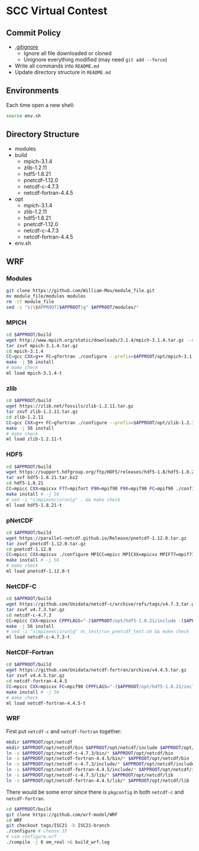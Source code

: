 # SCC Virtual Contest

## Commit Policy

- [.gitignore](https://github.com/nevikw39/scc_virtual/blob/master/.gitignore)
    - Ignore all file downloaded or cloned
    - Unignore everything modified (may need `git add --force`)
- Write all commands into `README.md`
- Update directory structure in `README.md`

## Environments

Each time open a new shell:
```bash
source env.sh
```

## Directory Structure

- modules
- build
  - mpich-3.1.4
  - zlib-1.2.11
  - hdf5-1.8.21
  - pnetcdf-1.12.0
  - netcdf-c-4.7.3
  - netcdf-fortran-4.4.5
- opt
  - mpich-3.1.4
  - zlib-1.2.11
  - hdf5-1.8.21
  - pnetcdf-1.12.0
  - netcdf-c-4.7.3
  - netcdf-fortran-4.4.5
- env.sh

## WRF

### Modules

```bash
git clone https://github.com/William-Mou/module_file.git
mv module_file/modules modules
rm -rf module_file
sed -i "s|\$APPROOT|$APPROOT|g" $APPROOT/modules/*
```

### MPICH

```bash
cd $APPROOT/build
wget http://www.mpich.org/static/downloads/3.1.4/mpich-3.1.4.tar.gz --no-check-certificate
tar zxvf mpich-3.1.4.tar.gz
cd mpich-3.1.4
CC=gcc CXX=g++ FC=gfortran ./configure --prefix=$APPROOT/opt/mpich-3.1.4 --with-pm=none --with-pmi=slurm
make -j 56 install
# make check
ml load mpich-3.1.4-t
```

### zlib

```bash
cd $APPROOT/build
wget https://zlib.net/fossils/zlib-1.2.11.tar.gz
tar zxvf zlib-1.2.11.tar.gz
cd zlib-1.2.11
CC=gcc CXX=g++ FC=gfortran ./configure --prefix=$APPROOT/opt/zlib-1.2.11
make -j 56 install
# make check
ml load zlib-1.2.11-t
```

### HDF5

```bash
cd $APPROOT/build
wget https://support.hdfgroup.org/ftp/HDF5/releases/hdf5-1.8/hdf5-1.8.21/src/hdf5-1.8.21.tar.bz2
tar xvf hdf5-1.8.21.tar.bz2
cd hdf5-1.8.21
CC=mpicc CXX=mpicxx F77=mpifort F90=mpif90 F9X=mpif90 FC=mpif90 ./configure --enable-parallel --enable-fortran --enable-hl --prefix=$APPROOT/opt/hdf5-1.8.21 --disable-shared --with-zlib=$APPROOT/opt/zlib-1.2.11
make install # -j 56
# sed -i "s|mpiexec|srun|g" . && make check
ml load hdf5-1.8.21-t
```

### pNetCDF

```bash
cd $APPROOT/build
wget https://parallel-netcdf.github.io/Release/pnetcdf-1.12.0.tar.gz
tar zxvf pnetcdf-1.12.0.tar.gz
cd pnetcdf-1.12.0
CC=mpicc CXX=mpicxx ./configure MPICC=mpicc MPICXX=mpicxx MPIF77=mpif77 MPIF90=mpif90 --prefix=$APPROOT/opt/pnetcdf-1.12.0
make install # -j 56
# make check
ml load pnetcdf-1.12.0-t
```

### NetCDF-C

```bash
cd $APPROOT/build
wget https://github.com/Unidata/netcdf-c/archive/refs/tags/v4.7.3.tar.gz
tar zxvf v4.7.3.tar.gz
cd netcdf-c-4.7.3
CC=mpicc CXX=mpicxx CPPFLAGS="-I$APPROOT/opt/hdf5-1.8.21/include -I$APPROOT/opt/pnetcdf-1.12.0/include" LDFLAGS="-L$APPROOT/opt/hdf5-1.8.21/lib -L$APPROOT/opt/pnetcdf-1.12.0/lib" LIBS="-ldl -lm -lz -lhdf5 -lhdf5_hl -lhdf5_fortran -lhdf5hl_fortran -lpnetcdf" ./configure --enable-pnetcdf --enable-netcdf4 --disable-dap --disable-shared --prefix=$APPROOT/opt/netcdf-c-4.7.3 
make -j 56 install
# sed -i "s|mpiexec|srun|g" nc_test/run_pnetcdf_test.sh && make check
ml load netcdf-c-4.7.3-t
```

### NetCDF-Fortran

```bash
cd $APPROOT/build
wget https://github.com/Unidata/netcdf-fortran/archive/v4.4.5.tar.gz
tar zxvf v4.4.5.tar.gz
cd netcdf-fortran-4.4.5
CC=mpicc CXX=mpicxx FC=mpif90 CPPFLAGS="-I$APPROOT/opt/hdf5-1.8.21/include -I$APPROOT/opt/pnetcdf-1.12.0/include -I$APPROOT/opt/netcdf-c-4.7.3/include" LDFLAGS="-L$APPROOT/opt/hdf5-1.8.21/lib -L$APPROOT/opt/pnetcdf-1.12.0/lib -L$APPROOT/opt/netcdf-c-4.7.3/lib" LIBS="-ldl -lm -lz -lhdf5 -lhdf5_hl -lhdf5_fortran -lhdf5hl_fortran -lpnetcdf -lnetcdf" ./configure --disable-shared --prefix=$APPROOT/opt/netcdf-fortran-4.4.5
make install # -j 56
# make check
ml load netcdf-fortran-4.4.5-t
```

### WRF

First put `netcdf-c` and `netcdf-fortran` together:
```bash
mkdir $APPROOT/opt/netcdf
mkdir $APPROOT/opt/netcdf/bin $APPROOT/opt/netcdf/include $APPROOT/opt/netcdf/lib
ln -s $APPROOT/opt/netcdf-c-4.7.3/bin/* $APPROOT/opt/netcdf/bin
ln -s $APPROOT/opt/netcdf-fortran-4.4.5/bin/* $APPROOT/opt/netcdf/bin
ln -s $APPROOT/opt/netcdf-c-4.7.3/include/* $APPROOT/opt/netcdf/include
ln -s $APPROOT/opt/netcdf-fortran-4.4.5/include/* $APPROOT/opt/netcdf/include
ln -s $APPROOT/opt/netcdf-c-4.7.3/lib/* $APPROOT/opt/netcdf/lib
ln -s $APPROOT/opt/netcdf-fortran-4.4.5/lib/* $APPROOT/opt/netcdf/lib
```
There would be some error since there is `pkgconfig` in both `netcdf-c` and `netcdf-fortran`.

```bash
cd $APPROOT/build
git clone https://github.com/wrf-model/WRF
cd WRF
git checkout tags/ISC21 -b ISC21-branch
./configure # choose 35
# vim configure.wrf
./compile -j 6 em_real >& build_wrf.log
```
